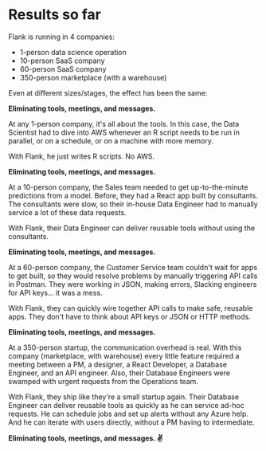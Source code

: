 # Results so far

Flank is running in 4 companies: 

- 1-person data science operation
- 10-person SaaS company
- 60-person SaaS company
- 350-person marketplace (with a warehouse)

Even at different sizes/stages, the effect has been the same:

**Eliminating tools, meetings, and messages.**

At any 1-person company, it's all about the tools. In this case, the Data Scientist had to dive into AWS whenever an R script needs to be run in parallel, or on a schedule, or on a machine with more memory.

With Flank, he just writes R scripts. No AWS.

**Eliminating tools, meetings, and messages.**

At a 10-person company, the Sales team needed to get up-to-the-minute predictions from a model. Before, they had a React app built by consultants. The consultants were slow, so their in-house Data Engineer had to manually service a lot of these data requests.

With Flank, their Data Engineer can deliver reusable tools without using the consultants.

**Eliminating tools, meetings, and messages.**

At a 60-person company, the Customer Service team couldn't wait for apps to get built, so they would resolve problems by manually triggering API calls in Postman. They were working in JSON, making errors, Slacking engineers for API keys... it was a mess.

With Flank, they can quickly wire together API calls to make safe, reusable apps. They don't have to think about API keys or JSON or HTTP methods.

**Eliminating tools, meetings, and messages.**

At a 350-person startup, the communication overhead is real. With this company (marketplace, with warehouse) every little feature required a meeting between a PM, a designer, a React Developer, a Database Engineer, and an API engineer. Also, their Database Engineers were swamped with urgent requests from the Operations team.

With Flank, they ship like they're a small startup again. Their Database Engineer can deliver reusable tools as quickly as he can service ad-hoc requests. He can schedule jobs and set up alerts without any Azure help. And he can iterate with users directly, without a PM having to intermediate.

**Eliminating tools, meetings, and messages. ✌**